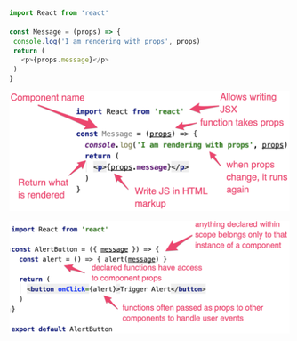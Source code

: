```javascript
import React from 'react'

const Message = (props) => {
 console.log('I am rendering with props', props)
 return (
   <p>{props.message}</p>
 )
}
```

![Component Anatomy](../../assets/react-component-anatomy.png)

![Component with Internal Function](../../assets/react-component-internal-func.png)
